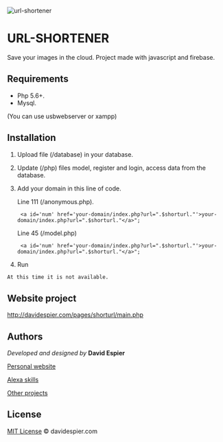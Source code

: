 ![url-shortener](http://davidespier.com/img/appweb/shorturl.png)

# URL-SHORTENER
Save your images in the cloud.  Project made with javascript and firebase.

## Requirements

- Php 5.6+.
- Mysql.

(You can use usbwebserver or xampp)


## Installation

1. Upload file (/database) in your database.

2. Update (/php) files model, register and login, access data from the database.

3. Add your domain in this line of code.

               
   Line 111 (/anonymous.php).

        <a id='num' href='your-domain/index.php?url=".$shorturl."'>your-domain/index.php?url=".$shorturl."</a>";

   Line 45 (/model.php)
   
        <a id='num' href='your-domain/index.php?url=".$shorturl."'>your-domain/index.php?url=".$shorturl."</a>";
        
4. Run

```bash
At this time it is not available.
```

## Website project

http://davidespier.com/pages/shorturl/main.php


## Authors



 *Developed and designed by*  **David Espier**


[Personal website](https://davidespier.com)

[Alexa skills](https://www.amazon.es/s?k=davidespier&i=alexa-skills)
        
[Other projects](https://github.com/davidespier?tab=repositories)



## License


[MIT License](https://choosealicense.com/licenses/mit/) © davidespier.com

